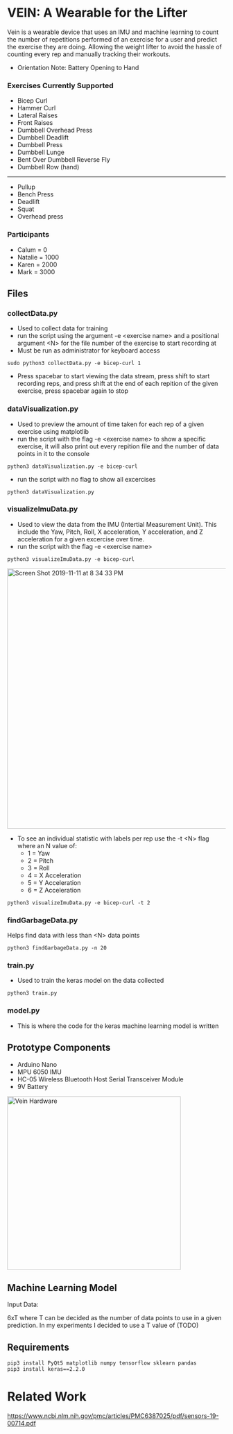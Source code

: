 
# VEIN: A Wearable for the Lifter

Vein is a wearable device that uses an IMU and machine learning to count the number of repetitions performed of an exercise for a user and predict the exercise they are doing. Allowing the weight lifter to avoid the hassle of counting every rep and manually tracking their workouts.

- Orientation Note: Battery Opening to Hand

### Exercises Currently Supported
- Bicep Curl
- Hammer Curl
- Lateral Raises
- Front Raises
- Dumbbell Overhead Press
- Dumbbell Deadlift
- Dumbbell Press
- Dumbbell Lunge
- Bent Over Dumbbell Reverse Fly
- Dumbbell Row (hand)

--------

- Pullup
- Bench Press
- Deadlift
- Squat
- Overhead press

### Participants

- Calum = 0
- Natalie = 1000
- Karen = 2000
- Mark = 3000


## Files
### collectData.py 
- Used to collect data for training
- run the script using the argument -e \<exercise name> and a positional argument \<N> for the file number of the exercise to start recording at
- Must be run as administrator for keyboard access
```
sudo python3 collectData.py -e bicep-curl 1
```
- Press spacebar to start viewing the data stream, press shift to start recording reps, and press shift at the end of each repition of the given exercise, press spacebar again to stop

### dataVisualization.py
- Used to preview the amount of time taken for each rep of a given exercise using matplotlib
- run the script with the flag -e \<exercise name> to show a specific exercise, it will also print out every repition file and the number of data points in it to the console
```
python3 dataVisualization.py -e bicep-curl
```
- run the script with no flag to show all excercises
```
python3 dataVisualization.py 
```

### visualizeImuData.py
- Used to view the data from the IMU (Intertial Measurement Unit). This include the Yaw, Pitch, Roll, X acceleration, Y acceleration, and Z acceleration for a given excercise over time.
- run the script with the flag -e \<exercise name> 
```
python3 visualizeImuData.py -e bicep-curl
```

<img width="600" alt="Screen Shot 2019-11-11 at 8 34 33 PM" src="https://user-images.githubusercontent.com/12948431/68634317-065b4500-04c3-11ea-99b7-808bec683ed5.png">


- To see an individual statistic with labels per rep use the -t \<N> flag where an N value of:
    - 1 = Yaw
    - 2 = Pitch
    - 3 = Roll
    - 4 = X Acceleration
    - 5 = Y Acceleration
    - 6 = Z Acceleration

```
python3 visualizeImuData.py -e bicep-curl -t 2
```

### findGarbageData.py
Helps find data with less than \<N> data points

```
python3 findGarbageData.py -n 20
```


### train.py
- Used to train the keras model on the data collected
```
python3 train.py
```

### model.py
- This is where the code for the keras machine learning model is written


## Prototype Components
- Arduino Nano
- MPU 6050 IMU
- HC-05 Wireless Bluetooth Host Serial Transceiver Module 
- 9V Battery

<img width="400" alt="Vein Hardware" src="https://user-images.githubusercontent.com/12948431/68535026-b7b67b00-0309-11ea-9519-f89c0f019290.png">

## Machine Learning Model

Input Data:

6xT where T can be decided as the number of data points to use in a given prediction. In my experiments I decided to use a T value of (TODO)



## Requirements
```
pip3 install PyQt5 matplotlib numpy tensorflow sklearn pandas
pip3 install keras==2.2.0
```

# Related Work

https://www.ncbi.nlm.nih.gov/pmc/articles/PMC6387025/pdf/sensors-19-00714.pdf



